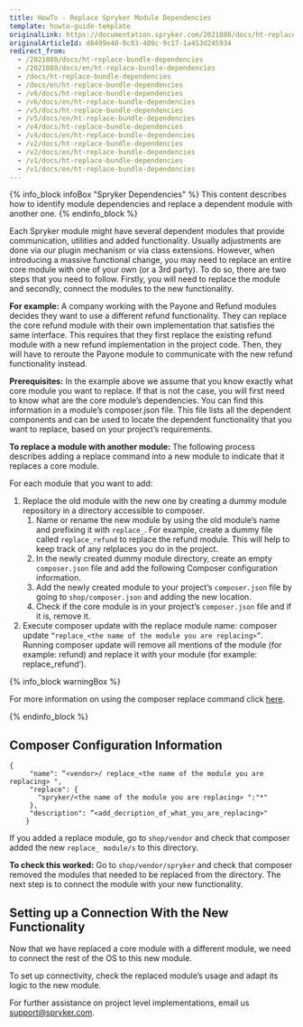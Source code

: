```yaml
---
title: HowTo - Replace Spryker Module Dependencies
template: howto-guide-template
originalLink: https://documentation.spryker.com/2021080/docs/ht-replace-bundle-dependencies
originalArticleId: d8499e40-0c83-409c-9c17-1a453d245934
redirect_from:
  - /2021080/docs/ht-replace-bundle-dependencies
  - /2021080/docs/en/ht-replace-bundle-dependencies
  - /docs/ht-replace-bundle-dependencies
  - /docs/en/ht-replace-bundle-dependencies
  - /v6/docs/ht-replace-bundle-dependencies
  - /v6/docs/en/ht-replace-bundle-dependencies
  - /v5/docs/ht-replace-bundle-dependencies
  - /v5/docs/en/ht-replace-bundle-dependencies
  - /v4/docs/ht-replace-bundle-dependencies
  - /v4/docs/en/ht-replace-bundle-dependencies
  - /v2/docs/ht-replace-bundle-dependencies
  - /v2/docs/en/ht-replace-bundle-dependencies
  - /v1/docs/ht-replace-bundle-dependencies
  - /v1/docs/en/ht-replace-bundle-dependencies
---
```


{% info_block infoBox "Spryker Dependencies" %}
This content describes how to identify module dependencies and replace a dependent module with another one.
{% endinfo_block %}

Each Spryker module might have several dependent modules that provide communication, utilities and added functionality. Usually adjustments are done via our plugin mechanism or via class extensions. However, when introducing a massive functional change, you may need to replace an entire core module with one of your own (or a 3rd party). To do so, there are two steps that you need to follow. Firstly, you will need to replace the module and secondly, connect the modules to the new functionality.

**For example:**
A company working with the Payone and Refund modules decides they want to use a different refund functionality. They can replace the core refund module with their own implementation that satisfies the same interface. This requires that they first replace the existing refund module with a new refund implementation in the project code. Then, they will have to reroute the Payone module to communicate with the new refund functionality instead.

**Prerequisites:**
In the example above we assume that you know exactly what core module you want to replace. If that is not the case, you will first need to know what are the core module’s dependencies. You can find this information in a module’s composer.json file. This file lists all the dependent components and can be used to locate the dependent functionality that you want to replace, based on your project’s requirements.

**To replace a module with another module:**
The following process describes adding a replace command into a new module to indicate that it replaces a core module.

For each module that you want to add:

1. Replace the old module with the new one by creating a dummy module repository in a directory accessible to composer.
    1. Name or rename the new module by using the old module’s name and prefixing it with `replace_`.  For example, create a dummy file called `replace_refund` to replace the refund module. This will help to keep track of any relplaces you do in the project.
    2. In the newly created dummy module directory, create an empty `composer.json` file and add the following Composer configuration information.
    3. Add the newly created module to your project’s `composer.json` file by going to `shop/composer.json` and adding the new location.
    4. Check if the core module is in your project’s `composer.json` file and if it is, remove it.
2. Execute composer update with the replace module name: composer update `“replace_<the name of the module you are replacing>”`. Running composer update will remove all mentions of the module (for example: refund) and replace it with your module (for example: replace_refund’).

{% info_block warningBox %}

For more information on using the composer replace command click [here](https://getcomposer.org/doc/04-schema.md#replace).

{% endinfo_block %}

## Composer Configuration Information

```
{
     "name": “<vendor>/ replace_<the name of the module you are replacing> ",
     "replace": {
       "spryker/<the name of the module you are replacing> ":"*"
     },
     "description": “<add_decription_of_what_you_are_replacing>"
    }
```

If you added a replace module, go to `shop/vendor` and check that composer added the new `replace_ module/s` to this directory.

**To check this worked:**
Go to `shop/vendor/spryker` and check that composer removed the modules that needed to be replaced from the directory. The next step is to connect the module with your new functionality.

## Setting up a Connection With the New Functionality

Now that we have replaced a core module with a different module, we need to connect the rest of the OS to this new module.

To set up connectivity, check the replaced module’s usage and adapt its logic to the new module.

For further assistance on project level implementations, email us [support@spryker.com](mailto:support@spryker.com).
